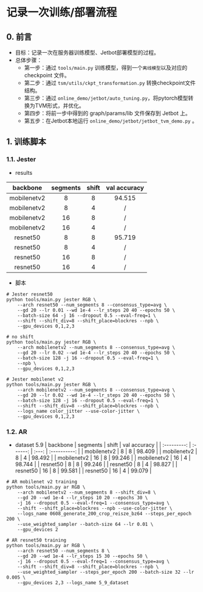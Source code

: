 # 记录一次训练/部署流程

## 0. 前言
+ 目标：记录一次在服务器训练模型、Jetbot部署模型的过程。
+ 总体步骤：
  + 第一步：通过 `tools/main.py` 训练模型，得到一个`离线模型`以及对应的 checkpoint 文件。
  + 第二步：通过 `tsm/utils/ckpt_transformation.py` 转换checkpoint文件结构。
  + 第三步：通过 `online_demo/jetbot/auto_tuning.py`，将pytorch模型转换为TVM形式，并优化。
  + 第四步：将前一步中得到的 graph/params/lib 文件保存到 Jetbot 上。
  + 第五步：在Jetbot本地运行 `online_demo/jetbot/jetbot_tvm_demo.py` 。


## 1. 训练脚本

### 1.1. Jester
+ results

|  backbone   | segments | shift | val accuracy |
| :---------: | :------: | :---: | :----------: |
| mobilenetv2 |    8     |   8   |    94.515    |
| mobilenetv2 |    8     |   4   |      /       |
| mobilenetv2 |    16    |   8   |      /       |
| mobilenetv2 |    16    |   4   |      /       |
|  resnet50   |    8     |   8   |    95.719    |
|  resnet50   |    8     |   4   |      /       |
|  resnet50   |    16    |   8   |      /       |
|  resnet50   |    16    |   4   |      /       |

+ 脚本
```shell
# Jester resnet50
python tools/main.py jester RGB \
    --arch resnet50 --num_segments 8 --consensus_type=avg \
    --gd 20 --lr 0.01 --wd 1e-4 --lr_steps 20 40 --epochs 50 \
    --batch-size 64 -j 16 --dropout 0.5 --eval-freq=1 \
    --shift --shift_div=8 --shift_place=blockres --npb \
    --gpu_devices 0,1,2,3

# no shift
python tools/main.py jester RGB \
    --arch mobilenetv2 --num_segments 8 --consensus_type=avg \
    --gd 20 --lr 0.02 --wd 1e-4 --lr_steps 20 40 --epochs 50 \
    --batch-size 128 -j 16 --dropout 0.5 --eval-freq=1 \
    --npb \
    --gpu_devices 0,1,2,3

# Jester mobilenet v2
python tools/main.py jester RGB \
    --arch mobilenetv2 --num_segments 8 --consensus_type=avg \
    --gd 20 --lr 0.02 --wd 1e-4 --lr_steps 20 40 --epochs 50 \
    --batch-size 128 -j 16 --dropout 0.5 --eval-freq=1 \
    --shift --shift_div=8 --shift_place=blockres --npb \
    --logs_name color_jitter --use-color-jitter \
    --gpu_devices 0,1,2,3

```

### 1.2. AR
+ dataset 5.9
|  backbone   | segments | shift | val accuracy |
| :---------: | :------: | :---: | :----------: |
| mobilenetv2 |    8     |   8   |    98.409    |
| mobilenetv2 |    8     |   4   |    98.492    |
| mobilenetv2 |    16    |   8   |    99.246    |
| mobilenetv2 |    16    |   4   |    98.744    |
|  resnet50   |    8     |   8   |    99.246    |
|  resnet50   |    8     |   4   |    98.827    |
|  resnet50   |    16    |   8   |    99.581    |
|  resnet50   |    16    |   4   |    99.079    |

```shell
# AR mobilenet v2 training
python tools/main.py ar RGB \
    --arch mobilenetv2 --num_segments 8 --shift_div=8 \
    --gd 20 --wd 1e-4 --lr_steps 10 20 --epochs 30 \
    -j 16 --dropout 0.5 --eval-freq=1 --consensus_type=avg \
    --shift --shift_place=blockres --npb --use-color-jitter \
    --logs_name 0608_generate_200_crop_reisze_bz64 --steps_per_epoch 200 \
    --use_weighted_sampler --batch-size 64 --lr 0.01 \
    --gpu_devices 2

# AR resnet50 training
python tools/main.py ar RGB \
    --arch resnet50 --num_segments 8 \
    --gd 20 --wd 1e-4 --lr_steps 15 30 --epochs 50 \
    -j 16 --dropout 0.5 --eval-freq=1 --consensus_type=avg \
    --shift --shift_div=8 --shift_place=blockres --npb \
    --use_weighted_sampler --steps_per_epoch 200 --batch-size 32 --lr 0.005 \
    --gpu_devices 2,3 --logs_name 5_9_dataset
```